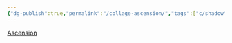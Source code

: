 ```yaml
---
{"dg-publish":true,"permalink":"/collage-ascension/","tags":["c/shadow","c/blue","c/purple","c/wings","c/C","c/abstract"],"created":"2024-01-03T13:48:33.768-05:00","updated":"2024-01-03T13:49:12.538-05:00"}
---
```



[Ascension](https://www.instagram.com/p/CIlf-iHBUcH/)
